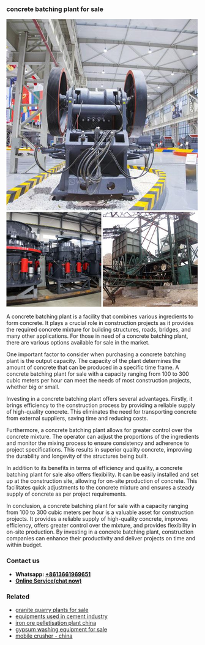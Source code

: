 <h3>concrete batching plant for sale</h3><img src='1704791391.jpg' alt=''><p>A concrete batching plant is a facility that combines various ingredients to form concrete. It plays a crucial role in construction projects as it provides the required concrete mixture for building structures, roads, bridges, and many other applications. For those in need of a concrete batching plant, there are various options available for sale in the market.</p><p>One important factor to consider when purchasing a concrete batching plant is the output capacity. The capacity of the plant determines the amount of concrete that can be produced in a specific time frame. A concrete batching plant for sale with a capacity ranging from 100 to 300 cubic meters per hour can meet the needs of most construction projects, whether big or small.</p><p>Investing in a concrete batching plant offers several advantages. Firstly, it brings efficiency to the construction process by providing a reliable supply of high-quality concrete. This eliminates the need for transporting concrete from external suppliers, saving time and reducing costs.</p><p>Furthermore, a concrete batching plant allows for greater control over the concrete mixture. The operator can adjust the proportions of the ingredients and monitor the mixing process to ensure consistency and adherence to project specifications. This results in superior quality concrete, improving the durability and longevity of the structures being built.</p><p>In addition to its benefits in terms of efficiency and quality, a concrete batching plant for sale also offers flexibility. It can be easily installed and set up at the construction site, allowing for on-site production of concrete. This facilitates quick adjustments to the concrete mixture and ensures a steady supply of concrete as per project requirements.</p><p>In conclusion, a concrete batching plant for sale with a capacity ranging from 100 to 300 cubic meters per hour is a valuable asset for construction projects. It provides a reliable supply of high-quality concrete, improves efficiency, offers greater control over the mixture, and provides flexibility in on-site production. By investing in a concrete batching plant, construction companies can enhance their productivity and deliver projects on time and within budget.</p><h3>Contact us</h3><ul><li><strong>Whatsapp:&nbsp;<a href="https://wa.me/8613661969651">+8613661969651</a></strong></li><li><a href="https://swt.shibang-china.com/?git&amp;zhl&amp;concrete batching plant for sale"><strong>Online Service(chat now)</strong></a></li></ul><h3>Related</h3><ul><li><a href='granite quarry plants for sale.md'>granite quarry plants for sale</a></li><li><a href='equipments used in cement industry.md'>equipments used in cement industry</a></li><li><a href='iron ore pelletisation plant china.md'>iron ore pelletisation plant china</a></li><li><a href='gypsum washing equipment for sale.md'>gypsum washing equipment for sale</a></li><li><a href='mobile crusher  china.md'>mobile crusher - china</a></li></ul>